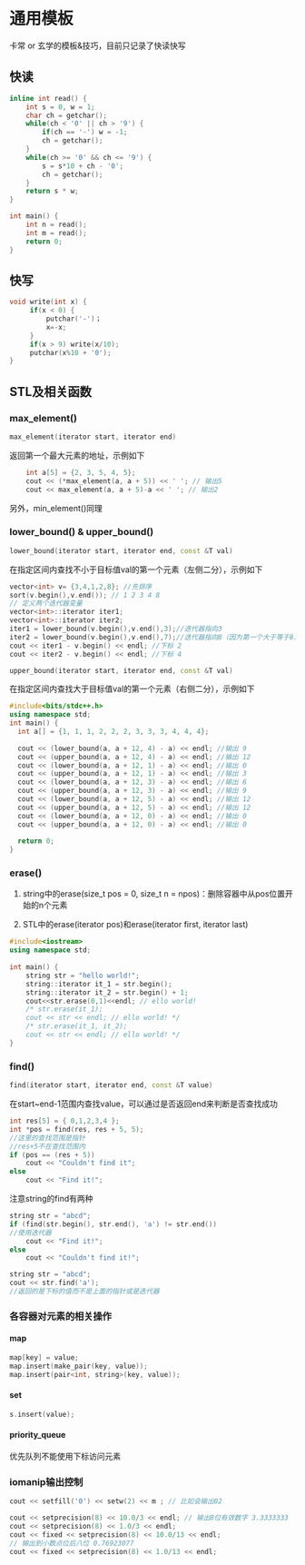 # 通用模板

卡常 or 玄学的模板&技巧，目前只记录了快读快写

## 快读

```c++
inline int read() {
	int s = 0, w = 1;
	char ch = getchar();
	while(ch < '0' || ch > '9') {
		if(ch == '-') w = -1;
		ch = getchar();
	}
	while(ch >= '0' && ch <= '9') {
		s = s*10 + ch - '0';
		ch = getchar();
	}
	return s * w;
}

int main() {
	int n = read();
	int m = read();
	return 0;
}
```

## 快写

```c++
void write(int x) {
     if(x < 0) {
         putchar('-')；
         x=-x;
     }
     if(x > 9) write(x/10);
     putchar(x%10 + '0');
}
```

## STL及相关函数

### max_element()

```c++
max_element(iterator start, iterator end)
```

返回第一个最大元素的地址，示例如下

```c++
    int a[5] = {2, 3, 5, 4, 5};
    cout << (*max_element(a, a + 5)) << ' '; // 输出5
    cout << max_element(a, a + 5)-a << ' '; // 输出2
```

另外，min_element()同理

### lower_bound() & upper_bound()

```c++
lower_bound(iterator start, iterator end, const &T val)
```

在指定区间内查找不小于目标值val的第一个元素（左侧二分），示例如下

```c++
vector<int> v= {3,4,1,2,8}; //先排序
sort(v.begin(),v.end()); // 1 2 3 4 8
// 定义两个迭代器变量 
vector<int>::iterator iter1;
vector<int>::iterator iter2; 
iter1 = lower_bound(v.begin(),v.end(),3);//迭代器指向3
iter2 = lower_bound(v.begin(),v.end(),7);//迭代器指向8（因为第一个大于等于8）
cout << iter1 - v.begin() << endl; //下标 2
cout << iter2 - v.begin() << endl; //下标 4 
```

```c++
upper_bound(iterator start, iterator end, const &T val)
```

在指定区间内查找大于目标值val的第一个元素（右侧二分），示例如下

```c++
#include<bits/stdc++.h>
using namespace std;
int main() {
  int a[] = {1, 1, 1, 2, 2, 2, 3, 3, 3, 4, 4, 4};
 
  cout << (lower_bound(a, a + 12, 4) - a) << endl; //输出 9
  cout << (upper_bound(a, a + 12, 4) - a) << endl; //输出 12
  cout << (lower_bound(a, a + 12, 1) - a) << endl; //输出 0
  cout << (upper_bound(a, a + 12, 1) - a) << endl; //输出 3
  cout << (lower_bound(a, a + 12, 3) - a) << endl; //输出 6
  cout << (upper_bound(a, a + 12, 3) - a) << endl; //输出 9
  cout << (lower_bound(a, a + 12, 5) - a) << endl; //输出 12
  cout << (upper_bound(a, a + 12, 5) - a) << endl; //输出 12
  cout << (lower_bound(a, a + 12, 0) - a) << endl; //输出 0
  cout << (upper_bound(a, a + 12, 0) - a) << endl; //输出 0
 
  return 0;
}
```

### erase()

1.   string中的erase(size_t pos = 0, size_t n = npos)：删除容器中从pos位置开始的n个元素

2.   STL中的erase(iterator pos)和erase(iterator first, iterator last)

```c++
#include<iostream>
using namespace std;
 
int main() {
    string str = "hello world!";
    string::iterator it_1 = str.begin();
    string::iterator it_2 = str.begin() + 1;
    cout<<str.erase(0,1)<<endl; // ello world!
    /* str.erase(it_1);
    cout << str << endl; // ello world! */
    /* str.erase(it_1, it_2);
    cout << str << endl; // ello world! */
}
```

### find()

```c++
find(iterator start, iterator end, const &T value)
```

在start~end-1范围内查找value，可以通过是否返回end来判断是否查找成功

```c++
int res[5] = { 0,1,2,3,4 };
int *pos = find(res, res + 5, 5);
//这里的查找范围是指针
//res+5不在查找范围内
if (pos == (res + 5))
	cout << "Couldn't find it";
else
	cout << "Find it!";

```

注意string的find有两种

```c++
string str = "abcd";
if (find(str.begin(), str.end(), 'a') != str.end())
//使用迭代器
	cout << "Find it!";
else
	cout << "Couldn't find it!";

string str = "abcd";
cout << str.find('a');
//返回的是下标的值而不是上面的指针或是迭代器
```



### 各容器对元素的相关操作

#### map

```c++
map[key] = value;
map.insert(make_pair(key, value));
map.insert(pair<int, string>(key, value));
```

#### set

```c++
s.insert(value);
```

#### priority_queue

优先队列不能使用下标访问元素

### iomanip输出控制

```c++
cout << setfill('0') << setw(2) << m ; // 比如会输出02

cout << setprecision(8) << 10.0/3 << endl; // 输出8位有效数字 3.3333333
cout << setprecision(8) << 1.0/3 << endl;
cout << fixed << setprecision(8) << 10.0/13 << endl; 
// 输出到小数点位后八位 0.76923077
cout << fixed << setprecision(8) << 1.0/13 << endl;
```

